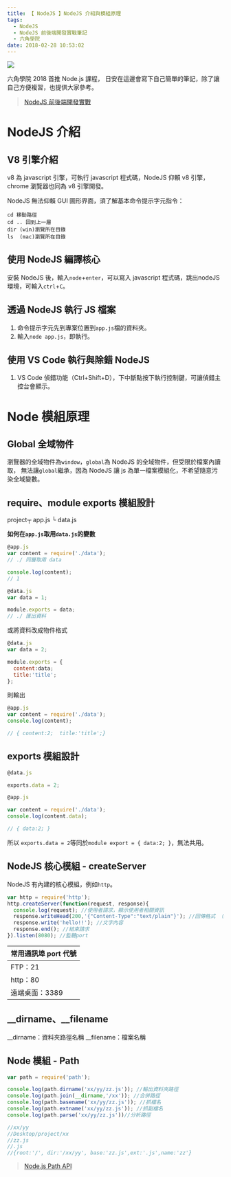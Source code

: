 ```yaml
---
title: 【 NodeJS 】NodeJS 介紹與模組原理
tags:
  - NodeJS
  - NodeJS 前後端開發實戰筆記
  - 六角學院
date: 2018-02-28 10:53:02
---
```

![](/img/nodejs_hexschool.png)

六角學院 2018 首推 Node.js 課程，
日安在這邊會寫下自己簡單的筆記，除了讓自己方便複習，也提供大家參考。

> [NodeJS 前後端開發實戰](http://www.hexschool.com/courses/nodejs.html)

<!-- more -->

# NodeJS 介紹

## V8 引擎介紹

v8 為 javascript 引擎，可執行 javascript 程式碼，NodeJS 仰賴 v8 引擎，chrome 瀏覽器也同為 v8 引擎開發。

NodeJS 無法仰賴 GUI 圖形界面，須了解基本命令提示字元指令：
```
cd 移動路徑
cd .. 回到上一層
dir (win)瀏覽所在目錄
ls  (mac)瀏覽所在目錄
```

## 使用 NodeJS 編譯核心

安裝 NodeJS 後，輸入`node`+`enter`，可以寫入 javascript 程式碼，跳出nodeJS環境，可輸入`ctrl`+`C`。

## 透過 NodeJS 執行 JS 檔案
1. 命令提示字元先到專案位置到`app.js`檔的資料夾。
2. 輸入`node app.js`，即執行。

## 使用 VS Code 執行與除錯 NodeJS
1. VS Code 偵錯功能（Ctrl+Shift+D），下中斷點按下執行控制鍵，可讓偵錯主控台會顯示。

# Node 模組原理

## Global 全域物件
瀏覽器的全域物件為`window`，`global`為 NodeJS 的全域物件，但受限於檔案內讀取，
無法讓`global`繼承，因為 NodeJS 讓 js 為單一檔案模組化，不希望隨意污染全域變數。

## require、module exports 模組設計

project┬ app.js
       └ data.js

**如何在`app.js`取用`data.js`的變數**

```js
@app.js
var content = require('./data');
// ./ 同層取用 data

console.log(content);
// 1
```
```js
@data.js
var data = 1;

module.exports = data;
// ./ 匯出資料
```

或將資料改成物件格式

```js
@data.js
var data = 2;

module.exports = {
  content:data;
  title:'title';
};
```
則輸出
```js
@app.js
var content = require('./data');
console.log(content);

// { content:2;  title:'title';}
```

## exports 模組設計

```js
@data.js

exports.data = 2;
```

```js
@app.js

var content = require('./data');
console.log(content.data);

// { data:2; }
```

所以 `exports.data = 2`等同於`module export = { data:2; }`，無法共用。

## NodeJS 核心模組 - createServer

NodeJS 有內建的核心模組，例如`http`。

```js
var http = require('http');
http.createServer(function(request, response){
  console.log(request); //使用者請求，顯示使用者相關資訊
  response.writeHead(200,'{"Content-Type":"text/plain"}'); //回傳格式 （文字）
  response.write('hello!!'); //文字內容
  response.end(); //結束請求
}).listen(8080); //監聽port
```

|常用通訊埠 port 代號|
|---|
|FTP：21|
|http：80|
|遠端桌面：3389|

## __dirname、__filename

__dirname：資料夾路徑名稱
__filename：檔案名稱

## Node 模組 - Path

```js
var path = require('path');

console.log(path.dirname('xx/yy/zz.js')); //輸出資料夾路徑
console.log(path.join(__dirname,'/xx')); //合併路徑
console.log(path.basename('xx/yy/zz.js')); //抓檔名
console.log(path.extname('xx/yy/zz.js')); //抓副檔名
console.log(path.parse('xx/yy/zz.js'))//分析路徑

//xx/yy
//Desktop/project/xx
//zz.js
//.js
//{root:'/', dir:'/xx/yy', base:'zz.js',ext:'.js',name:'zz'}
```

> [ Node.js Path API ](https://nodejs.org/api/path.html)

